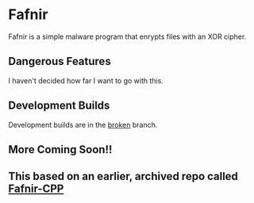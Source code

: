 # Fafnir
Fafnir is a simple malware program that enrypts files with an XOR cipher.

## Dangerous Features
I haven't decided how far I want to go with this.

## Development Builds
Development builds are in the [broken](https://github.com/MechaDragonX/Fafnir.NET/tree/broken) branch.

## More Coming Soon!!

## This based on an earlier, archived repo called [Fafnir-CPP](https://github.com/MechaDragonX/Fafnir-CPP)